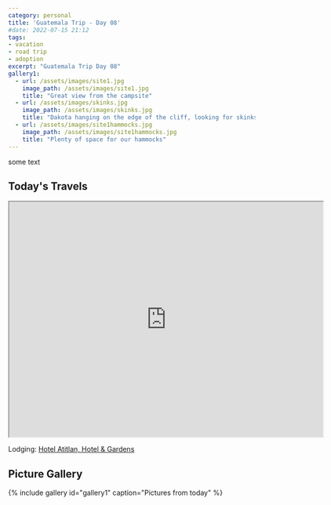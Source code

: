 ```yaml
---
category: personal
title: 'Guatemala Trip - Day 08'
#date: 2022-07-15 21:12
tags:
- vacation
- road trip
- adoption
excerpt: "Guatemala Trip Day 08"
gallery1:
  - url: /assets/images/site1.jpg
    image_path: /assets/images/site1.jpg
    title: "Great view from the campsite"
  - url: /assets/images/skinks.jpg
    image_path: /assets/images/skinks.jpg
    title: "Dakota hanging on the edge of the cliff, looking for skinks"
  - url: /assets/images/site1hammocks.jpg
    image_path: /assets/images/site1hammocks.jpg
    title: "Plenty of space for our hammocks"
---
```


some text

## Today's Travels

<iframe src="https://www.google.com/maps/d/u/0/embed?mid=1o3i327n64rQvfXeTaJlFu6k0az0_3qc&ehbc=2E312F" width="640" height="480"></iframe>

Lodging: [Hotel Atitlan, Hotel & Gardens](https://www.hotelatitlan.com/)

## Picture Gallery

{% include gallery id="gallery1" caption="Pictures from today" %}
